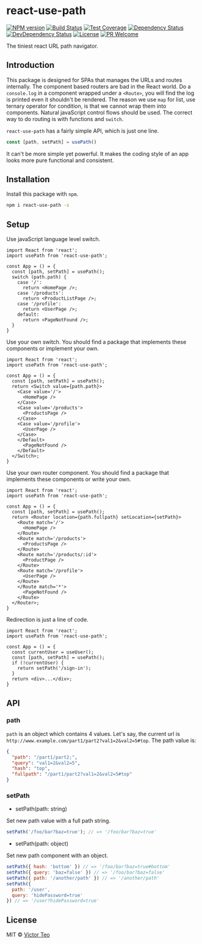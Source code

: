 react-use-path
==============
[![NPM version][npm-image]][npm-url]
[![Build Status][travis-image]][travis-url]
[![Test Coverage][cov-image]][cov-url]
[![Dependency Status][daviddm-image]][daviddm-url]
[![DevDependency Status][daviddm-image-dev]][daviddm-url-dev]
[![License][license-image]][license-url]
[![PR Welcome][pr-image]][pr-url]

The tiniest react URL path navigator.

## Introduction

This package is designed for SPAs that manages the URLs and routes internally.
The component based routers are bad in the React world. Do a `console.log` in
a component wrapped under a `<Route>`, you will find the log is printed even
it shouldn't be rendered. The reason we use `map` for list, use ternary
operator for condition, is that we cannot wrap them into components. Natural
javaScript control flows should be used. The correct way to do routing is with
functions and `switch`.

`react-use-path` has a fairly simple API, which is just one line.

```ts
const [path, setPath] = usePath()
```

It can't be more simple yet powerful. It makes the coding style of an app looks
more pure functional and consistent.

## Installation

Install this package with `npm`.

```bash
npm i react-use-path -s
```

## Setup

Use javaScript language level switch.

```JSX
import React from 'react';
import usePath from 'react-use-path';

const App = () = {
  const [path, setPath] = usePath();
  switch (path.path) {
    case '/':
      return <HomePage />;
    case '/products':
      return <ProductListPage />;
    case '/profile':
      return <UserPage />;
    default:
      return <PageNotFound />;
  }
}
```

Use your own switch. You should find a package that implements these
components or implement your own.

```JSX
import React from 'react';
import usePath from 'react-use-path';

const App = () = {
  const [path, setPath] = usePath();
  return <Switch value={path.path}>
    <Case value='/'>
      <HomePage />
    </Case>
    <Case value='/products'>
      <ProductsPage />
    </Case>
    <Case value='/profile'>
      <UserPage />
    </Case>
    </Default>
      <PageNotFound />
    </Default>
  </Switch>;
}
```

Use your own router component. You should find a package that implements these
components or write your own.

```JSX
import React from 'react';
import usePath from 'react-use-path';

const App = () = {
  const [path, setPath] = usePath();
  return <Router location={path.fullpath} setLocation={setPath}>
    <Route match='/'>
      <HomePage />
    </Route>
    <Route match='/products'>
      <ProductsPage />
    </Route>
    <Route match='/products/:id'>
      <ProductPage />
    </Route>
    <Route match='/profile'>
      <UserPage />
    </Route>
    </Route match='*'>
      <PageNotFound />
    </Route>
  </Router>;
}
```

Redirection is just a line of code.

```JSX
import React from 'react';
import usePath from 'react-use-path';

const App = () = {
  const currentUser = useUser();
  const [path, setPath] = usePath();
  if (!currentUser) {
    return setPath('/sign-in');
  }
  return <div>...</div>;
}
```

## API

### path

`path` is an object which contains 4 values. Let's say, the current url is
`http://www.example.com/part1/part2?val1=2&val2=5#top`. The path value is:
```json
{
  "path": "/part1/part2;",
  "query": "val1=2&val2=5",
  "hash": "top",
  "fullpath": "/part1/part2?val1=2&val2=5#top"
}
```

### setPath

* setPath(path: string)

Set new path value with a full path string.

```js
setPath('/foo/bar?baz=true'); // => '/foo/bar?baz=true'
```

* setPath(path: object)

Set new path component with an object.

```js
setPath({ hash: 'bottom' }) // => '/foo/bar?baz=true#bottom'
setPath({ query: 'baz=false' }) // => '/foo/bar?baz=false'
setPath({ path: '/another/path' }) // => '/another/path'
setPath({
  path: '/user',
  query: 'hidePassword=true'
}) // => '/user?hidePassword=true'
```

## License

MIT © [Victor Teo][license-url]

[npm-image]: https://img.shields.io/npm/v/react-use-path.svg?style=flat-square&color=ff69b4&logo=react
[npm-url]: https://npmjs.org/package/react-use-path
[travis-image]: https://img.shields.io/travis/victorteokw/react-use-path.svg?style=flat-square&color=blue&logo=travis
[travis-url]: https://travis-ci.org/victorteokw/react-use-path
[cov-image]: https://img.shields.io/codecov/c/github/victorteokw/react-use-path/master.svg?style=flat-square&logo=codecov
[cov-url]: https://codecov.io/gh/victorteokw/react-use-path
[daviddm-image]: https://img.shields.io/david/victorteokw/react-use-path.svg?style=flat-square
[daviddm-url]: https://david-dm.org/victorteokw/react-use-path
[daviddm-image-dev]: https://img.shields.io/david/dev/victorteokw/react-use-path.svg?style=flat-square
[daviddm-url-dev]: https://david-dm.org/victorteokw/react-use-path?type=dev
[license-image]: https://img.shields.io/github/license/victorteokw/react-use-path.svg?style=flat-square
[license-url]: https://github.com/victorteokw/react-use-path/blob/master/LICENSE
[pr-image]: https://img.shields.io/badge/PRs-welcome-brightgreen.svg?style=flat-square
[pr-url]: https://github.com/victorteokw/react-use-path/blob/master/CONTRIBUTING.md

